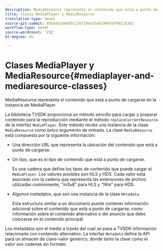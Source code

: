 ```yaml
---
description: MediaResource representa el contenido que está a punto de cargarse en la instancia de MediaPlayer.
title: Clases MediaPlayer y MediaResource
translation-type: tm+mt
source-git-commit: 89bdda1d4bd5c126f19ba75a819942df901183d1
workflow-type: tm+mt
source-wordcount: '232'
ht-degree: 0%

---
```



# Clases MediaPlayer y MediaResource{#mediaplayer-and-mediaresource-classes}

MediaResource representa el contenido que está a punto de cargarse en la instancia de MediaPlayer.

<!--<a id="section_B09A012C97454AF58CE2269B800D8027"></a>-->

La biblioteca TVSDK proporciona un método sencillo para cargar y preparar contenido para la reproducción mediante el método `replaceCurrentResource` de la interfaz `MediaPlayer`. Este método recibe una instancia de la clase `MediaResource` como único argumento de entrada. La clase `MediaResource` está compuesta por la siguiente información:

* Una dirección URL que representa la ubicación del contenido que está a punto de cargarse.
* Un tipo, que es el tipo de contenido que está a punto de cargarse.

   Es una cadena que define los tipos de contenido que puede cargar el `MediaPlayer`. Los valores posibles son HLS y HDS. Cada valor está asociado con la cadena que representa las extensiones de archivo utilizadas comúnmente, &quot;m3u8&quot; para HLS y &quot;f4m&quot; para HDS.
* Algunos metadatos, que son una instancia de la clase `Metadata`.

   Esta estructura similar a un diccionario puede contener información adicional sobre el contenido que está a punto de cargarse, como información sobre el contenido alternativo o del anuncio que debe colocarse en el contenido principal.

Los metadatos son el medio a través del cual se pasa a TVSDK información relacionada con contenido alternativo. La interfaz `Metadata` define la API para un almacén de clave-valor genérico, donde tanto la clave como el valor son cadenas sin formato.
